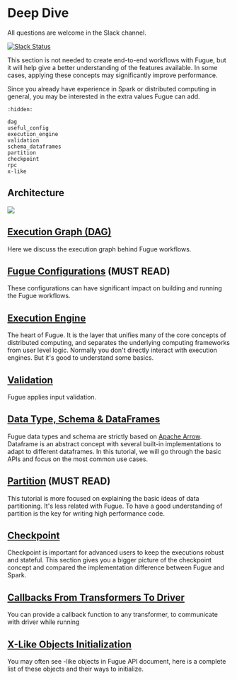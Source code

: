 # Deep Dive

All questions are welcome in the Slack channel.

[![Slack Status](https://img.shields.io/badge/slack-join_chat-white.svg?logo=slack&style=social)](http://slack.fugue.ai)

This section is not needed to create end-to-end workflows with Fugue, but it will help give a better understanding of the features available. In some cases, applying these concepts may significantly improve performance.

Since you already have experience in Spark or distributed computing in general, you may be interested in the extra values Fugue can add. 

```{toctree}
:hidden:

dag
useful_config
execution_engine
validation
schema_dataframes
partition
checkpoint
rpc
x-like
```

## Architecture

![](../../images/architecture.svg)

## [Execution Graph (DAG)](dag.ipynb)

Here we discuss the execution graph behind Fugue workflows.


## [Fugue Configurations](useful_config.ipynb) (MUST READ)
These configurations can have significant impact on building and running the Fugue workflows.

## [Execution Engine](execution_engine.ipynb)
The heart of Fugue. It is the layer that unifies many of the core concepts of distributed computing, and separates the underlying computing frameworks from user level logic. Normally you don't directly interact with execution engines. But it's good to understand some basics.

## [Validation](validation.ipynb)
Fugue applies input validation.

## [Data Type, Schema & DataFrames](schema_dataframes.ipynb)
Fugue data types and schema are strictly based on [Apache Arrow](https://arrow.apache.org/docs/index.html). Dataframe is an abstract concept with several built-in implementations to adapt to different dataframes. In this tutorial, we will go through the basic APIs and focus on the most common use cases.

## [Partition](partition.ipynb) (MUST READ)
This tutorial is more focused on explaining the basic ideas of data partitioning. It's less related with Fugue. To have a good understanding of partition is the key for writing high performance code.

## [Checkpoint](checkpoint.ipynb)
Checkpoint is important for advanced users to keep the executions robust and stateful. This section gives you a bigger picture of the checkpoint concept and compared the implementation difference between Fugue and Spark.

## [Callbacks From Transformers To Driver](rpc.ipynb)
You can provide a callback function to any transformer, to communicate with driver while running

## [X-Like Objects Initialization](x-like.ipynb)
You may often see -like objects in Fugue API document, here is a complete list of these objects and their ways to initialize.